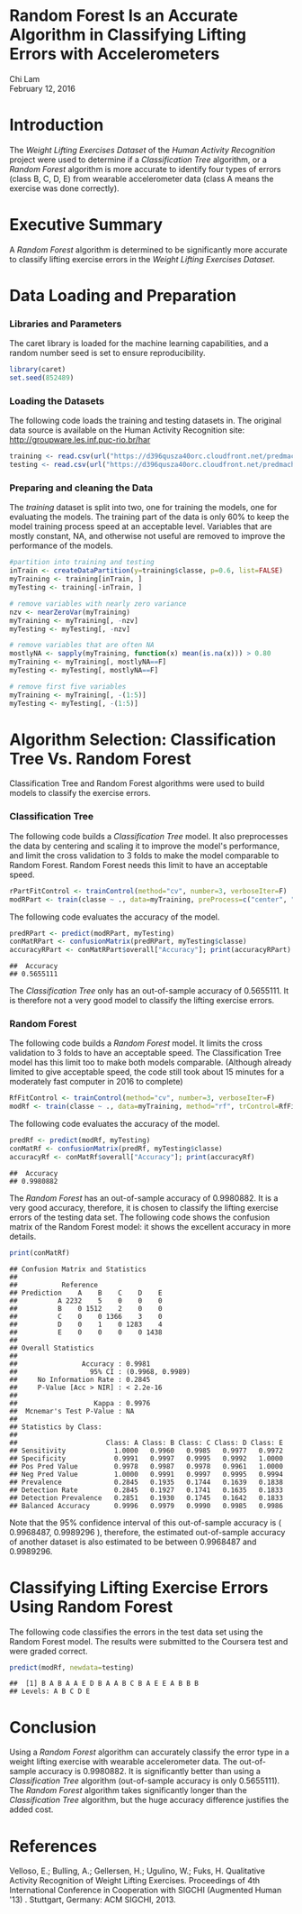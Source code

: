 # Random Forest Is an Accurate Algorithm in Classifying Lifting Errors with Accelerometers
Chi Lam  
February 12, 2016  

Introduction
==============
The *Weight Lifting Exercises Dataset* of the *Human Activity Recognition* project were used to determine if a *Classification Tree* algorithm, or a *Random Forest* algorithm is more accurate to identify four types of errors (class B, C, D, E) from wearable accelerometer data (class A means the exercise was done correctly).     

Executive Summary
==================
A *Random Forest* algorithm is determined to be significantly more accurate to classify lifting exercise errors in the *Weight Lifting Exercises Dataset*.

Data Loading and Preparation
============================
### Libraries and Parameters
The caret library  is loaded for the machine learning capabilities, and a random number seed is set to ensure reproducibility.

```r
library(caret)
set.seed(852489)
```

### Loading the Datasets
The following code loads the training and testing datasets in.  The original data source is available on the Human Activity Recognition site:  http://groupware.les.inf.puc-rio.br/har 

```r
training <‐ read.csv(url("https://d396qusza40orc.cloudfront.net/predmachlearn/pml-training.csv"), na.strings=c("NA","#DIV/0!",""))
testing <‐ read.csv(url("https://d396qusza40orc.cloudfront.net/predmachlearn/pml-testing.csv"), na.strings=c("NA","#DIV/0!",""))
```

### Preparing and cleaning the Data
The *training* dataset is split into two, one for training the models, one for evaluating the models.  The training part of the data is only 60% to keep the model training process speed at an acceptable level.  Variables that are mostly constant, NA, and otherwise not useful are removed to improve the performance of the models.

```r
#partition into training and testing
inTrain <- createDataPartition(y=training$classe, p=0.6, list=FALSE)
myTraining <- training[inTrain, ]
myTesting <- training[‐inTrain, ]

# remove variables with nearly zero variance
nzv <- nearZeroVar(myTraining)
myTraining <- myTraining[, -nzv]
myTesting <- myTesting[, -nzv]

# remove variables that are often NA
mostlyNA <- sapply(myTraining, function(x) mean(is.na(x))) > 0.80
myTraining <- myTraining[, mostlyNA==F]
myTesting <- myTesting[, mostlyNA==F]

# remove first five variables
myTraining <- myTraining[, -(1:5)]
myTesting <- myTesting[, -(1:5)]
```

Algorithm Selection: Classification Tree Vs. Random Forest
==============================
Classification Tree and Random Forest algorithms were used to build models to classify the exercise errors.

### Classification Tree 
The following code builds a *Classification Tree* model.  It also preprocesses the data by centering and scaling it to improve the model's performance, and limit the cross validation to 3 folds to make the model comparable to Random Forest. Random Forest needs this limit to have an acceptable speed.


```r
rPartFitControl <- trainControl(method="cv", number=3, verboseIter=F)
modRPart <- train(classe ~ ., data=myTraining, preProcess=c("center", "scale"), method="rpart", trControl=rPartFitControl)
```

The following code evaluates the accuracy of the model.

```r
predRPart <- predict(modRPart, myTesting)
conMatRPart <- confusionMatrix(predRPart, myTesting$classe)
accuracyRPart <- conMatRPart$overall["Accuracy"]; print(accuracyRPart)
```

```
##  Accuracy 
## 0.5655111
```
The *Classification Tree* only has an out-of-sample accuracy of 0.5655111.  It is therefore not a very good model to classify the lifting exercise errors.

### Random Forest
The following code builds a *Random Forest* model.  It limits the cross validation to 3 folds to have an acceptable speed. The Classification Tree model has this limit too to make both models comparable.  (Although already limited to give acceptable speed, the code still took about 15 minutes for a moderately fast computer in 2016 to complete)


```r
RfFitControl <- trainControl(method="cv", number=3, verboseIter=F)
modRf <- train(classe ~ ., data=myTraining, method="rf", trControl=RfFitControl)
```

The following code evaluates the accuracy of the model.


```r
predRf <- predict(modRf, myTesting)
conMatRf <- confusionMatrix(predRf, myTesting$classe)
accuracyRf <- conMatRf$overall["Accuracy"]; print(accuracyRf)
```

```
##  Accuracy 
## 0.9980882
```

The *Random Forest* has an out-of-sample accuracy of 0.9980882.  It is a very good accuracy, therefore, it is chosen to classify the lifting exercise errors of the testing data set.  The following code shows the confusion matrix of the Random Forest model: it shows the excellent accuracy in more details.

```r
print(conMatRf)
```

```
## Confusion Matrix and Statistics
## 
##           Reference
## Prediction    A    B    C    D    E
##          A 2232    5    0    0    0
##          B    0 1512    2    0    0
##          C    0    0 1366    3    0
##          D    0    1    0 1283    4
##          E    0    0    0    0 1438
## 
## Overall Statistics
##                                           
##                Accuracy : 0.9981          
##                  95% CI : (0.9968, 0.9989)
##     No Information Rate : 0.2845          
##     P-Value [Acc > NIR] : < 2.2e-16       
##                                           
##                   Kappa : 0.9976          
##  Mcnemar's Test P-Value : NA              
## 
## Statistics by Class:
## 
##                      Class: A Class: B Class: C Class: D Class: E
## Sensitivity            1.0000   0.9960   0.9985   0.9977   0.9972
## Specificity            0.9991   0.9997   0.9995   0.9992   1.0000
## Pos Pred Value         0.9978   0.9987   0.9978   0.9961   1.0000
## Neg Pred Value         1.0000   0.9991   0.9997   0.9995   0.9994
## Prevalence             0.2845   0.1935   0.1744   0.1639   0.1838
## Detection Rate         0.2845   0.1927   0.1741   0.1635   0.1833
## Detection Prevalence   0.2851   0.1930   0.1745   0.1642   0.1833
## Balanced Accuracy      0.9996   0.9979   0.9990   0.9985   0.9986
```
Note that the 95% confidence interval of this out-of-sample accuracy is ( 0.9968487, 0.9989296 ), therefore, the estimated out-of-sample accuracy of another dataset is also estimated to be between 0.9968487 and 0.9989296.

Classifying Lifting Exercise Errors Using Random Forest
==========
The following code classifies the errors in the test data set using the Random Forest model.  The results were submitted to the Coursera test and were graded correct.

```r
predict(modRf, newdata=testing)
```

```
##  [1] B A B A A E D B A A B C B A E E A B B B
## Levels: A B C D E
```

Conclusion
==========
Using a *Random Forest* algorithm can accurately classify the error type in a weight lifting exercise with wearable accelerometer data.  The out-of-sample accuracy is 0.9980882.  It is significantly better than using a *Classification Tree* algorithm (out-of-sample accuracy is only 0.5655111).  The *Random Forest* algorithm takes significantly longer than the *Classification Tree* algorithm, but the huge accuracy difference justifies the added cost.

References
===========
Velloso, E.; Bulling, A.; Gellersen, H.; Ugulino, W.; Fuks, H. Qualitative Activity Recognition of Weight Lifting Exercises. Proceedings of 4th International Conference in Cooperation with SIGCHI (Augmented Human '13) . Stuttgart, Germany: ACM SIGCHI, 2013.
